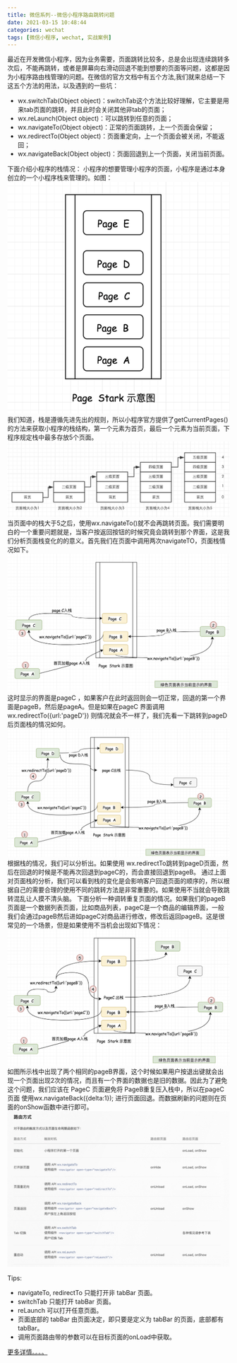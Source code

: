 ```yaml
---
title: 微信系列--微信小程序路由跳转问题
date: 2021-03-15 10:48:44
categories: wechat
tags: [微信小程序, wechat, 实战案例]
---
```

最近在开发微信小程序，因为业务需要，页面跳转比较多，总是会出现连续跳转多次后，不能再跳转，或者是屏幕向右滑动回退不能到想要的页面等问题，这都是因为小程序路由栈管理的问题。在微信的官方文档中有五个方法,我们就来总结一下这五个方法的用法，以及遇到的一些坑：

+ wx.switchTab(Object object)：switchTab这个方法比较好理解，它主要是用来tab页面的跳转，并且此时会关闭其他非tab的页面；
+ wx.reLaunch(Object object)：可以跳转到任意的页面；
+ wx.navigateTo(Object object)：正常的页面跳转，上一个页面会保留；
+ wx.redirectTo(Object object)：页面重定向，上一个页面会被关闭，不能返回；
+ wx.navigateBack(Object object)：页面回退到上一个页面，关闭当前页面。

下面介绍小程序的栈情况：
小程序的想要管理小程序的页面，小程序是通过本身创立的一个小程序栈来管理的。如图：
![小程序页面栈示意图](./4/z-1.png)
我们知道，栈是遵循先进先出的规则，所以小程序官方提供了getCurrentPages()的方法来获取小程序的栈结构，第一个元素为首页，最后一个元素为当前页面，下程序规定栈中最多存放5个页面。
![小程序页面栈示意图](./4/z-2.png)
当页面中的栈大于5之后，使用wx.navigateTo()就不会再跳转页面。我们需要明白的一个重要问题就是，当客户按返回按钮的时候究竟会跳转到那个界面，这是我们分析页面栈变化的的意义。首先我们在页面中调用两次navigateTO，页面栈情况如下。
![小程序页面栈示意图](./4/z-3.png)
这时显示的界面是pageC ，如果客户在此时返回则会一切正常，回退的第一个界面是pageB，然后是pageA。但是如果在pageC 界面调用  wx.redirectTo({url:'pageD'}) 则情况就会不一样了，我们先看一下跳转到pageD后页面栈的情况如何。
![小程序页面栈示意图](./4/z-4.png)
根据栈的情况，我们可以分析出。如果使用 wx.redirectTo跳转到pageD页面，然后在回退的时候是不能再次回退到pageC的，而会直接回退到pageB。
通过上面对页面栈的分析，我们可以看到栈的变化是会影响客户回退页面的顺序的，所以根据自己的需要合理的使用不同的跳转方法是非常重要的。如果使用不当就会导致跳转混乱让人摸不清头脑。
下面分析一种调转重复页面的情况。如果我们的pageB页面是一个数据列表页面，比如商品列表，pageC是一个商品的编辑界面，一般我们会通过pageB然后进如pageC对商品进行修改，修改后返回pageB。这是很常见的一个场景，但是如果使用不当机会出现如下情况：
![小程序页面栈示意图](./4/z-5.png)
如图所示栈中出现了两个相同的pageB界面，这个时候如果用户按退出键就会出现一个页面出现2次的情况，而且有一个界面的数据也是旧的数据。因此为了避免这个问题，我们应该在 PageC 页面避免将 PageB重复压入栈中，所以在pageC页面 使用wx.navigateBack({delta:1}); 进行页面回退。而数据刷新的问题则在页面的onShow函数中进行即可。
![小程序页面栈示意图](./4/z-6.png)

Tips:
+ navigateTo, redirectTo 只能打开非 tabBar 页面。
+ switchTab 只能打开 tabBar 页面。
+ reLaunch 可以打开任意页面。
+ 页面底部的 tabBar 由页面决定，即只要是定义为 tabBar 的页面，底部都有 tabBar。
+ 调用页面路由带的参数可以在目标页面的onLoad中获取。

[更多详情。。。。](https://developers.weixin.qq.com/miniprogram/dev/framework/app-service/route.html)